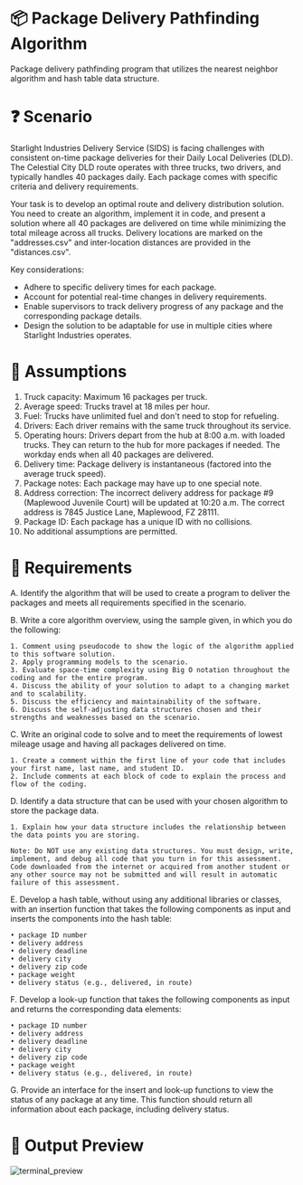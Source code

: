 # 📦 Package Delivery Pathfinding Algorithm
Package delivery pathfinding program that utilizes the nearest neighbor algorithm and hash table data structure.

# ❓ Scenario

Starlight Industries Delivery Service (SIDS) is facing challenges with consistent on-time package deliveries for their Daily Local Deliveries (DLD). The Celestial City DLD route operates with three trucks, two drivers, and typically handles 40 packages daily. Each package comes with specific criteria and delivery requirements.

Your task is to develop an optimal route and delivery distribution solution. You need to create an algorithm, implement it in code, and present a solution where all 40 packages are delivered on time while minimizing the total mileage across all trucks. Delivery locations are marked on the "addresses.csv" and inter-location distances are provided in the "distances.csv".

Key considerations:
- Adhere to specific delivery times for each package.
- Account for potential real-time changes in delivery requirements.
- Enable supervisors to track delivery progress of any package and the corresponding package details.
- Design the solution to be adaptable for use in multiple cities where Starlight Industries operates.

# 💭 Assumptions

1. Truck capacity: Maximum 16 packages per truck.
2. Average speed: Trucks travel at 18 miles per hour.
3. Fuel: Trucks have unlimited fuel and don't need to stop for refueling.
4. Drivers: Each driver remains with the same truck throughout its service.
5. Operating hours: Drivers depart from the hub at 8:00 a.m. with loaded trucks. They can return to the hub for more packages if needed. The workday ends when all 40 packages are delivered.
6. Delivery time: Package delivery is instantaneous (factored into the average truck speed).
7. Package notes: Each package may have up to one special note.
8. Address correction: The incorrect delivery address for package #9 (Maplewood Juvenile Court) will be updated at 10:20 a.m. The correct address is 7845 Justice Lane, Maplewood, FZ 28111.
9. Package ID: Each package has a unique ID with no collisions.
10. No additional assumptions are permitted.

# 📝 Requirements

A. Identify the algorithm that will be used to create a program to deliver the packages and meets all requirements specified in the scenario.

B. Write a core algorithm overview, using the sample given, in which you do the following:

    1. Comment using pseudocode to show the logic of the algorithm applied to this software solution.
    2. Apply programming models to the scenario.
    3. Evaluate space-time complexity using Big O notation throughout the coding and for the entire program.
    4. Discuss the ability of your solution to adapt to a changing market and to scalability.
    5. Discuss the efficiency and maintainability of the software.
    6. Discuss the self-adjusting data structures chosen and their strengths and weaknesses based on the scenario.

C. Write an original code to solve and to meet the requirements of lowest mileage usage and having all packages delivered on time.

    1. Create a comment within the first line of your code that includes your first name, last name, and student ID.
    2. Include comments at each block of code to explain the process and flow of the coding.

D. Identify a data structure that can be used with your chosen algorithm to store the package data.

    1. Explain how your data structure includes the relationship between the data points you are storing.

    Note: Do NOT use any existing data structures. You must design, write, implement, and debug all code that you turn in for this assessment. Code downloaded from the internet or acquired from another student or any other source may not be submitted and will result in automatic failure of this assessment.

E. Develop a hash table, without using any additional libraries or classes, with an insertion function that takes the following components as input and inserts the components into the hash table:

    • package ID number
    • delivery address
    • delivery deadline
    • delivery city
    • delivery zip code
    • package weight
    • delivery status (e.g., delivered, in route)

F. Develop a look-up function that takes the following components as input and returns the corresponding data elements:

    • package ID number
    • delivery address
    • delivery deadline
    • delivery city
    • delivery zip code
    • package weight
    • delivery status (e.g., delivered, in route)

G. Provide an interface for the insert and look-up functions to view the status of any package at any time. This function should return all information about each package, including delivery status.

# 🔎 Output Preview
![terminal_preview](https://github.com/drewmarsh/package-delivery-pathfinding-algorithm/assets/78824781/1cff66d0-a264-4724-ac7a-7cbb711fc6bb)

